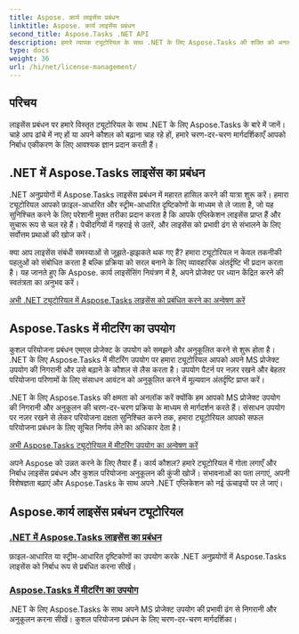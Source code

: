 ```yaml
---
title: Aspose. कार्य लाइसेंस प्रबंधन
linktitle: Aspose. कार्य लाइसेंस प्रबंधन
second_title: Aspose.Tasks .NET API
description: हमारे व्यापक ट्यूटोरियल के साथ .NET के लिए Aspose.Tasks की शक्ति को अनलॉक करें। कुशल परियोजना प्रबंधन के लिए लाइसेंस प्रबंधित करें और एमएस प्रोजेक्ट उपयोग को अनुकूलित करें।
type: docs
weight: 36
url: /hi/net/license-management/
---
```


## परिचय

लाइसेंस प्रबंधन पर हमारे विस्तृत ट्यूटोरियल के साथ .NET के लिए Aspose.Tasks के बारे में जानें। चाहे आप ढांचे में नए हों या अपने कौशल को बढ़ाना चाह रहे हों, हमारे चरण-दर-चरण मार्गदर्शिकाएँ आपको निर्बाध एकीकरण के लिए आवश्यक ज्ञान प्रदान करती हैं।

## .NET में Aspose.Tasks लाइसेंस का प्रबंधन

.NET अनुप्रयोगों में Aspose.Tasks लाइसेंस प्रबंधन में महारत हासिल करने की यात्रा शुरू करें। हमारा ट्यूटोरियल आपको फ़ाइल-आधारित और स्ट्रीम-आधारित दृष्टिकोणों के माध्यम से ले जाता है, जो यह सुनिश्चित करने के लिए परेशानी मुक्त तरीका प्रदान करता है कि आपके एप्लिकेशन लाइसेंस प्राप्त हैं और सुचारू रूप से चल रहे हैं। पेचीदगियों में गहराई से उतरें, और लाइसेंस को प्रभावी ढंग से संभालने के लिए सर्वोत्तम प्रथाओं की खोज करें।

क्या आप लाइसेंस संबंधी समस्याओं से जूझते-झझकते थक गए हैं? हमारा ट्यूटोरियल न केवल तकनीकी पहलुओं को संबोधित करता है बल्कि प्रक्रिया को सरल बनाने के लिए व्यावहारिक अंतर्दृष्टि भी प्रदान करता है। यह जानते हुए कि Aspose. कार्य लाइसेंसिंग नियंत्रण में है, अपने प्रोजेक्ट पर ध्यान केंद्रित करने की स्वतंत्रता का अनुभव करें।

[अभी .NET ट्यूटोरियल में Aspose.Tasks लाइसेंस को प्रबंधित करने का अन्वेषण करें](./managing-license/)

## Aspose.Tasks में मीटरिंग का उपयोग

कुशल परियोजना प्रबंधन एमएस प्रोजेक्ट के उपयोग को समझने और अनुकूलित करने से शुरू होता है। .NET के लिए Aspose.Tasks में मीटरिंग उपयोग पर हमारा ट्यूटोरियल आपको अपने MS प्रोजेक्ट उपयोग की निगरानी और उसे बढ़ाने के कौशल से लैस करता है। उपयोग पैटर्न पर नज़र रखने और बेहतर परियोजना परिणामों के लिए संसाधन आवंटन को अनुकूलित करने में मूल्यवान अंतर्दृष्टि प्राप्त करें।

.NET के लिए Aspose.Tasks की क्षमता को अनलॉक करें क्योंकि हम आपको MS प्रोजेक्ट उपयोग की निगरानी और अनुकूलन की चरण-दर-चरण प्रक्रिया के माध्यम से मार्गदर्शन करते हैं। संसाधन उपयोग पर नज़र रखने से लेकर परियोजना दक्षता सुनिश्चित करने तक, हमारा ट्यूटोरियल आपको सफल परियोजना प्रबंधन के लिए सूचित निर्णय लेने का अधिकार देता है।

[अभी Aspose.Tasks ट्यूटोरियल में मीटरिंग उपयोग का अन्वेषण करें](./metering-usage/)

अपने Aspose को उन्नत करने के लिए तैयार हैं। कार्य कौशल? हमारे ट्यूटोरियल में गोता लगाएँ और निर्बाध लाइसेंस प्रबंधन और कुशल परियोजना अनुकूलन की कुंजी खोजें। संभावनाओं का पता लगाएं, अपनी विशेषज्ञता बढ़ाएं और Aspose.Tasks के साथ अपने .NET एप्लिकेशन को नई ऊंचाइयों पर ले जाएं।

## Aspose.कार्य लाइसेंस प्रबंधन ट्यूटोरियल
### [.NET में Aspose.Tasks लाइसेंस का प्रबंधन](./managing-license/)
फ़ाइल-आधारित या स्ट्रीम-आधारित दृष्टिकोणों का उपयोग करके .NET अनुप्रयोगों में Aspose.Tasks लाइसेंस को निर्बाध रूप से प्रबंधित करना सीखें।
### [Aspose.Tasks में मीटरिंग का उपयोग](./metering-usage/)
.NET के लिए Aspose.Tasks के साथ अपने MS प्रोजेक्ट उपयोग की प्रभावी ढंग से निगरानी और अनुकूलन करना सीखें। कुशल परियोजना प्रबंधन के लिए चरण-दर-चरण मार्गदर्शिका।
